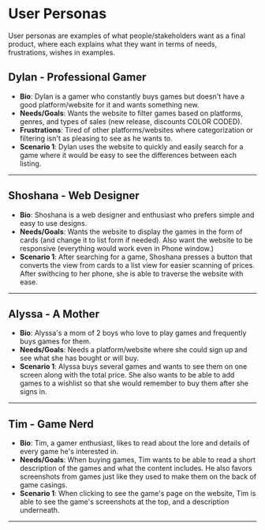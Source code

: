 # User Personas

User personas are examples of what people/stakeholders want as a final product, where each explains what they want in terms of needs, frustrations, wishes in examples. 

<!-- a persona -->

## Dylan - Professional Gamer

- **Bio**:
Dylan is a gamer who constantly buys games but doesn't have a good platform/website for it and wants something new. 
- **Needs/Goals**:
Wants the website to filter games based on platforms, genres, and types of sales (new release, discounts COLOR CODED). 
- **Frustrations**:
Tired of other platforms/websites where categorization or filtering isn't as pleasing to see as he wants to. 
- **Scenario 1**:
Dylan uses the website to quickly and easily search for a game where it would be easy to see the differences between each listing. 
---

## Shoshana - Web Designer

- **Bio**:
Shoshana is a web designer and enthusiast who prefers simple and easy to use designs. 
- **Needs/Goals**:
Wants the website to display the games in the form of cards (and change it to list form if needed). Also want the website to be responsive (everything would work even in Phone window.)
- **Scenario 1**:
After searching for a game, Shoshana presses a button that converts the view from cards to a list view for easier scanning of prices. After swithcing to her phone, she is able to traverse the website with ease. 
---

## Alyssa - A Mother 
- **Bio**:
Alyssa's a mom of 2 boys who love to play games and frequently buys games for them. 
- **Needs/Goals**:
Needs a platform/website where she could sign up and see what she has bought or will buy. 
- **Scenario 1**:
Alyssa buys several games and wants to see them on one screen along with the total price. She also wants to be able to add games to a wishlist so that she would remember to buy them after she signs in. 
---

## Tim - Game Nerd 
- **Bio**:
Tim, a gamer enthusiast, likes to read about the lore and details of every game he's interested in.  
- **Needs/Goals**:
When buying games, Tim wants to be able to read a short description of the games and what the content includes. He also favors screenshots from games just like they used to make them on the back of game casings.  
- **Scenario 1**:
When clicking to see the game's page on the website, Tim is able to see the game's screenshots at the top, and a description underneath. 
---
